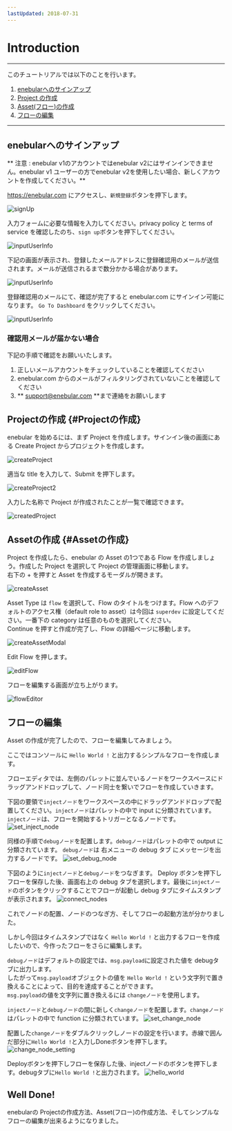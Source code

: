 ```yaml
---
lastUpdated: 2018-07-31
---
```


# Introduction

----

このチュートリアルでは以下のことを行います。

1. [enebularへのサインアップ](#enebularへのサインアップ)
1. [Project の作成](#Projectの作成)
1. [Asset(フロー)の作成](#Assetの作成)
1. [フローの編集](#フローの編集)

----

## enebularへのサインアップ

** 注意 : enebular v1のアカウントではenebular v2にはサインインできません。enebular v1 ユーザーの方でenebular v2を使用したい場合、新しくアカウントを作成してください。**

https://enebular.com にアクセスし、`新規登録`ボタンを押下します。

![signUp](./../../img/GetStarted/Introduction-signUp-ja.png)

入力フォームに必要な情報を入力してください。privacy policy と terms of service を確認したのち、`sign up`ボタンを押下してください。

![inputUserInfo](./../../img/GetStarted/Introduction-inputUserInfo.png)

下記の画面が表示され、登録したメールアドレスに登録確認用のメールが送信されます。メールが送信されるまで数分かかる場合があります。

![inputUserInfo](./../../img/GetStarted/Introduction-verifying.png)

登録確認用のメールにて、確認が完了すると enebular.com にサインイン可能になります。
`Go To Dashboard` をクリックしてください。

![inputUserInfo](./../../img/GetStarted/Introduction-verified.png)

### 確認用メールが届かない場合

下記の手順で確認をお願いいたします。

1. 正しいメールアカウントをチェックしていることを確認してください
1. enebular.com からのメールがフィルタリングされていないことを確認してください
1. ** support@enebular.com **まで連絡をお願いします

## Projectの作成 {#Projectの作成}

enebular を始めるには、まず Project を作成します。サインイン後の画面にある Create Project からプロジェクトを作成します。

![createProject](./../../img/GetStarted/Introduction-createProject.png)

適当な title を入力して、Submit を押下します。

![createProject2](./../../img/GetStarted/Introduction-createProject2.png)

入力した名称で Project が作成されたことが一覧で確認できます。

![createdProject](./../../img/GetStarted/Introduction-createdProject.png)

## Assetの作成 {#Assetの作成}

Project を作成したら、enebular の Asset の1つである Flow を作成しましょう。作成した Project を選択して Project の管理画面に移動します。  
右下の + を押すと Asset を作成するモーダルが開きます。

![createAsset](./../../img/GetStarted/Introduction-createAsset.png)


Asset Type は `flow` を選択して、Flow のタイトルをつけます。Flow へのデフォルトのアクセス権（default role to asset）は今回は `superdev` に設定してください。一番下の category は任意のものを選択してください。  
Continue を押すと作成が完了し、Flow の詳細ページに移動します。

![createAssetModal](./../../img/GetStarted/Introduction-createAssetModal.png)

Edit Flow を押します。

![editFlow](./../../img/GetStarted/Introduction-editFlow.png)

フローを編集する画面が立ち上がります。

![flowEditor](./../../img/GetStarted/Introduction-flowEditor.png)

## フローの編集

Asset の作成が完了したので、フローを編集してみましょう。

ここではコンソールに `Hello World !` と出力するシンプルなフローを作成します。

フローエディタでは、左側のパレットに並んでいるノードをワークスペースにドラッグアンドドロップして、ノード同士を繋いでフローを作成していきます。

下図の要領で`injectノード`をワークスペースの中にドラッグアンドドロップで配置してください。`injectノード`はパレットの中で input に分類されています。
`injectノード`は、フローを開始するトリガーとなるノードです。
![set_inject_node](./../../img/GetStarted/Introduction-inject_node.gif)

同様の手順で`debugノード`を配置します。`debugノード`はパレットの中で output に分類されています。
`debugノード`は 右メニューの debug タブ にメッセージを出力するノードです。
![set_debug_node](./../../img/GetStarted/Introduction-debug_node.gif)

下図のように`injectノード`と`debugノード`をつなぎます。
Deploy ボタンを押下しフローを保存した後、画面右上の debug タブを選択します。最後に`injectノード`のボタンをクリックすることでフローが起動し debug タブにタイムスタンプが表示されます。
![connect_nodes](./../../img/GetStarted/Introduction-connect_nodes.gif)

これでノードの配置、ノードのつなぎ方、そしてフローの起動方法が分かりました。

しかし今回はタイムスタンプではなく `Hello World !` と出力するフローを作成したいので、今作ったフローをさらに編集します。

`debugノード`はデフォルトの設定では、`msg.payload`に設定された値を debugタブに出力します。  
したがって`msg.payload`オブジェクトの値を `Hello World !` という文字列で置き換えることによって、目的を達成することができます。  
`msg.payload`の値を文字列に置き換えるには `changeノード`を使用します。

`injectノード`と`debugノード`の間に新しく`changeノード`を配置します。`changeノード`はパレットの中で function に分類されています。
![set_change_node](./../../img/GetStarted/Introduction-set_change_node.gif)

配置した`changeノード`をダブルクリックしノードの設定を行います。赤線で囲んだ部分に`Hello World !`と入力しDoneボタンを押下します。
![change_node_setting](./../../img/GetStarted/Introduction-change_node_setting.png)

Deployボタンを押下しフローを保存した後、injectノードのボタンを押下します。debugタブに`Hello World !`と出力されます。
![hello_world](./../../img/GetStarted/Introduction-hello_world.png)

## Well Done!

enebularの Projectの作成方法、Asset(フロー)の作成方法、そしてシンプルなフローの編集が出来るようになりました。